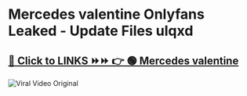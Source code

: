 
 # Mercedes valentine Onlyfans Leaked - Update Files ulqxd

## <h2><a href="https://clipsfans.com/Mercedes_valentine&ref=git">🔗 Click to LINKS ⏩⏩ 👉 🟢 Mercedes valentine </a></h2>

<a href="https://clipsfans.com/Mercedes_valentine&ref=git" rel="nofollow" data-target="animated-image.originalLink"><img src="https://i.ibb.co.com/xMMVF88/686577567.gif" alt="Viral Video Original" style="max-width: 100%; display: inline-block;" data-target="animated-image.originalImage"></a>

